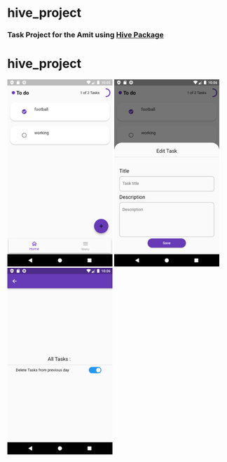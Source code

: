 # hive_project

### Task Project for the Amit using [Hive Package](https://pub.dev/packages/hive)   

# hive_project
<p align="left"  >
  <img width="240" style="padding-left: 100;" src= "https://raw.githubusercontent.com/NovairMikhail14/hive_project/master/asset_markdown/HomePage.png" >
  <img width="240"   src= "https://raw.githubusercontent.com/NovairMikhail14/hive_project/master/asset_markdown/Edit.png">
  <img width="240"   src= "https://raw.githubusercontent.com/NovairMikhail14/hive_project/master/asset_markdown/Sitting.png">
</p>

